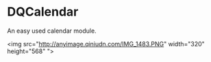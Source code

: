 DQCalendar
==========

An easy used calendar module.


<img src="http://anyimage.qiniudn.com/IMG_1483.PNG" width="320" height="568" ">
 
